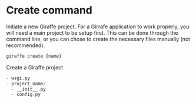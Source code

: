 # Create command

Initiate a new Giraffe project. For a Girrafe application to work properly, you will need a main project to be setup first. This can be done through the command line, or you can chose to create the necessary files manually (not recommended).

```bash
giraffe create {name}
```

Create a Giraffe project

```swift
- wsgi.py
- project_name/
  - __init__.py
  - config.py
```
